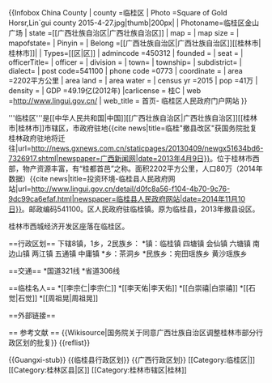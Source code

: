 {{Infobox China County
| county =临桂区
| Photo =Square of Gold Horsr,Lin`gui county 2015-4-27.jpg|thumb|200px|
| Photoname=临桂区金山广场
| state =[[广西壮族自治区|广西壮族自治区]]
 | map =
| map size =
| mapofstate=
| Pinyin =
| Belong =[[广西壮族自治区|广西壮族自治区]][[桂林市|桂林市]]|
 | Types=[[区|区]]
 | admincode =450312
| founded =
| seat =
 | officerTitle=
| officer =
| division =
| town=
| township=
| subdistrict=
| dialect=
| post code=541100
| phone code =0773
| coordinate =
| area =2202平方公里
 | area land =
| area water =
| census yr =2015
 | pop =41万
 | density =
| GDP =49.19亿(2012年)
|carlicense      = 桂C
| web =http://www.lingui.gov.cn/
| web_title = 首页- 临桂区人民政府门户网站
}}

'''临桂区'''是[[中华人民共和国|中国]][[广西壮族自治区|广西壮族自治区]][[桂林市|桂林市]]市辖区，市政府驻地<ref name=one>{{cite news|title=临桂"撤县改区"获国务院批复 桂林政府驻地将迁往|url=http://news.gxnews.com.cn/staticpages/20130409/newgx51634bd6-7326917.shtml|newspaper=广西新闻网|date=2013年4月9日}}</ref>。位于桂林市西部，物产资源丰富，有“桂都首邑”之称。面积2202平方公里，人口80万（2014年数据）<ref name=two>{{cite news|title=投资环境-临桂县人民政府网站|url=http://www.lingui.gov.cn/detail/d0fc8a56-f104-4b70-9c76-9dc99ca6efaf.html|newspaper=临桂县人民政府网站|date=2014年11月10日}}</ref>。邮政编码541100。区人民政府驻临桂镇。原为临桂县，2013年撤县设区。<ref name=one />

桂林市西城经济开发区座落在临桂区。

==行政区划==
下辖8镇，1乡，2民族乡：
*镇：临桂镇 四塘镇 会仙镇 六塘镇 南边山镇 两江镇 五通镇 中庸镇
*乡：茶洞乡 
*民族乡：宛田瑶族乡 黄沙瑶族乡

==交通==
*国道321线
*省道306线


==临桂名人==
*[[李宗仁|李宗仁]]
*[[李天佑|李天佑]]
*[[白崇禧|白崇禧]]
*[[石觉|石觉]]
*[[周祖晃|周祖晃]]

==外部链接==

== 参考文献 ==
{{Wikisource|国务院关于同意广西壮族自治区调整桂林市部分行政区划的批复}}
{{reflist}}

{{Guangxi-stub}}
{{临桂县行政区划}}
{{广西行政区划}}
[[Category:临桂区|]]
[[Category:桂林区县|区]]
[[Category:桂林市辖区|桂林]]